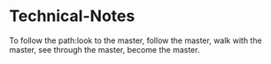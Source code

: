 # Technical-Notes
To follow the path:look to the master, follow the master, walk with the master, see through the master, become the master.
